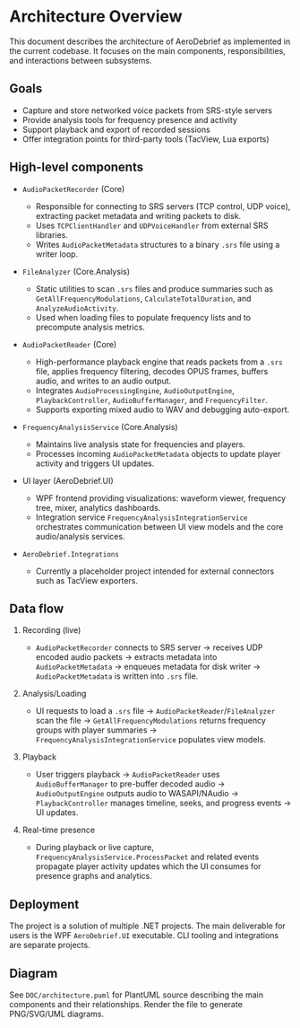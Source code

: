 # Architecture Overview

This document describes the architecture of AeroDebrief as implemented in the current codebase. It focuses on the main components, responsibilities, and interactions between subsystems.

## Goals
- Capture and store networked voice packets from SRS-style servers
- Provide analysis tools for frequency presence and activity
- Support playback and export of recorded sessions
- Offer integration points for third-party tools (TacView, Lua exports)

## High-level components

- `AudioPacketRecorder` (Core)
  - Responsible for connecting to SRS servers (TCP control, UDP voice), extracting packet metadata and writing packets to disk.
  - Uses `TCPClientHandler` and `UDPVoiceHandler` from external SRS libraries.
  - Writes `AudioPacketMetadata` structures to a binary `.srs` file using a writer loop.

- `FileAnalyzer` (Core.Analysis)
  - Static utilities to scan `.srs` files and produce summaries such as `GetAllFrequencyModulations`, `CalculateTotalDuration`, and `AnalyzeAudioActivity`.
  - Used when loading files to populate frequency lists and to precompute analysis metrics.

- `AudioPacketReader` (Core)
  - High-performance playback engine that reads packets from a `.srs` file, applies frequency filtering, decodes OPUS frames, buffers audio, and writes to an audio output.
  - Integrates `AudioProcessingEngine`, `AudioOutputEngine`, `PlaybackController`, `AudioBufferManager`, and `FrequencyFilter`.
  - Supports exporting mixed audio to WAV and debugging auto-export.

- `FrequencyAnalysisService` (Core.Analysis)
  - Maintains live analysis state for frequencies and players.
  - Processes incoming `AudioPacketMetadata` objects to update player activity and triggers UI updates.

- UI layer (AeroDebrief.UI)
  - WPF frontend providing visualizations: waveform viewer, frequency tree, mixer, analytics dashboards.
  - Integration service `FrequencyAnalysisIntegrationService` orchestrates communication between UI view models and the core audio/analysis services.

- `AeroDebrief.Integrations`
  - Currently a placeholder project intended for external connectors such as TacView exporters.

## Data flow

1. Recording (live)
   - `AudioPacketRecorder` connects to SRS server -> receives UDP encoded audio packets -> extracts metadata into `AudioPacketMetadata` -> enqueues metadata for disk writer -> `AudioPacketMetadata` is written into `.srs` file.

2. Analysis/Loading
   - UI requests to load a `.srs` file -> `AudioPacketReader`/`FileAnalyzer` scan the file -> `GetAllFrequencyModulations` returns frequency groups with player summaries -> `FrequencyAnalysisIntegrationService` populates view models.

3. Playback
   - User triggers playback -> `AudioPacketReader` uses `AudioBufferManager` to pre-buffer decoded audio -> `AudioOutputEngine` outputs audio to WASAPI/NAudio -> `PlaybackController` manages timeline, seeks, and progress events -> UI updates.

4. Real-time presence
   - During playback or live capture, `FrequencyAnalysisService.ProcessPacket` and related events propagate player activity updates which the UI consumes for presence graphs and analytics.

## Deployment

The project is a solution of multiple .NET projects. The main deliverable for users is the WPF `AeroDebrief.UI` executable. CLI tooling and integrations are separate projects.

## Diagram

See `DOC/architecture.puml` for PlantUML source describing the main components and their relationships. Render the file to generate PNG/SVG/UML diagrams.
